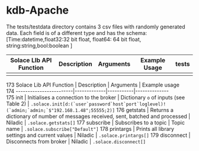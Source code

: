 # kdb-Apache

The tests/testdata directory contains 3 csv files with randomly generated data. Each field is of a different type and has the schema:
[Time:datetime,float32:32 bit float, float64: 64 bit float, string:string,bool:boolean ]


|Solace LIb API Function   | Description  | Arguments  | Example Usage  |tests   |
|---|---|---|---|---|
|   |   |   |   |   |

173 Solace Lib API Function | Description | Arguments | Example usage               
174 ------------------------|-------------|-----------|--------------               
175 init | Initialises a connection to the broker | Dictionary `o` of inputs (see Table 2) | ```.solace.init[d:(`user`password`host`port`loglevel)!(`admin;`admin;`$"192.168.1.48";55555;2)]```
176 getstats | Returns a dictionary of number of messages received, sent, batched and processed | Niladic | `.solace.getstats[]`
177 subscribe | Subscribes to a topic | Topic name | `.solace.subscribe["Default"]` 
178 printargs | Prints all library settings and current values | Niladic | `.solace.printargs[]`
179 disconnect | Disconnects from broker | Niladic | `.solace.disconnect[]`  
